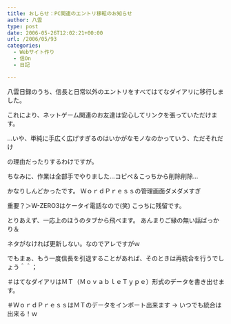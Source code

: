 ```yaml
---
title: おしらせ：PC関連のエントリ移転のお知らせ
author: 八雲
type: post
date: 2006-05-26T12:02:21+00:00
url: /2006/05/93
categories:
  - Webサイト作り
  - 信On
  - 日記

---
```

八雲日録のうち、信長と日常以外のエントリをすべてはてなダイアリに移行しました。
  
これにより、ネットゲーム関連のお友達は安心してリンクを張っていただけます。
  
…いや、単純に手広く広げすぎるのはいかがなモノなのかっていう、ただそれだけ
  
の理由だったりするわけですが。
  
ちなみに、作業は全部手でやりました…コピペ＆こっちから削除削除…
  
かなりしんどかったです。 ＷｏｒｄＰｒｅｓｓの管理画面ダメダメすぎ

重要？＞W-ZERO3はケータイ電話なので(笑) こっちに残留です。

とりあえず、一応上のほうのタブから飛べます。 あんまりご縁の無い話ばっかり＆
  
ネタがなければ更新しない。なのでアレですがｗ
  
でもまぁ、もう一度信長を引退することがあれば、そのときは再統合を行うでしょう＾＾；
  
＃はてなダイアリはＭＴ（ＭｏｖａｂｌｅＴｙｐｅ）形式のデータを書き出せます。
  
＃ＷｏｒｄＰｒｅｓｓはＭＴのデータをインポート出来ます → いつでも統合は出来る！ｗ